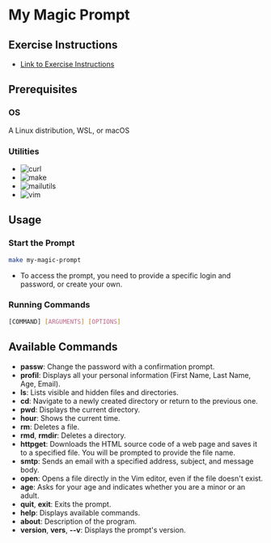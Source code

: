 # My Magic Prompt

## Exercise Instructions

- [Link to Exercise Instructions](./shell-scripting.pdf)

## Prerequisites

### OS

A Linux distribution, WSL, or macOS

### Utilities

- ![curl](https://img.shields.io/badge/curl-07405E?logo=curl&logoColor=white&labelColor=07405E)
- ![make](https://img.shields.io/badge/make-427819?logo=gnu&logoColor=white&labelColor=427819)
- ![mailutils](https://img.shields.io/badge/mailutils-DB4437?logo=maildotcom&logoColor=white&labelColor=DB4437)
- ![vim](https://img.shields.io/badge/vim-019733?logo=vim&logoColor=white&labelColor=019733)

## Usage

### Start the Prompt

```bash
make my-magic-prompt
```

- To access the prompt, you need to provide a specific login and password, or create your own.

### Running Commands

```bash
[COMMAND] [ARGUMENTS] [OPTIONS]
```

## Available Commands

- **passw**: Change the password with a confirmation prompt.
- **profil**: Displays all your personal information (First Name, Last Name, Age, Email).
- **ls**: Lists visible and hidden files and directories.
- **cd**: Navigate to a newly created directory or return to the previous one.
- **pwd**: Displays the current directory.
- **hour**: Shows the current time.
- **rm**: Deletes a file.
- **rmd**, **rmdir**: Deletes a directory.
- **httpget**: Downloads the HTML source code of a web page and saves it to a specified file. You will be prompted to provide the file name.
- **smtp**: Sends an email with a specified address, subject, and message body.
- **open**: Opens a file directly in the Vim editor, even if the file doesn't exist.
- **age**: Asks for your age and indicates whether you are a minor or an adult.
- **quit**, **exit**: Exits the prompt.
- **help**: Displays available commands.
- **about**: Description of the program.
- **version**, **vers**, **--v**: Displays the prompt's version.
